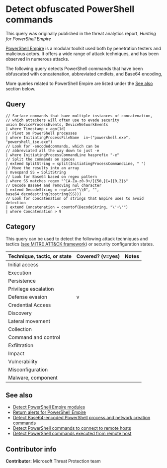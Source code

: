 # Detect obfuscated PowerShell commands

This query was originally published in the threat analytics report, *Hunting for PowerShell Empire*

[PowerShell Empire](https://www.powershellempire.com/) is a modular toolkit used both by penetration testers and malicious actors. It offers a wide range of attack techniques, and has been observed in numerous attacks.

The following query detects PowerShell commands that have been obfuscated with concatenation, abbreviated cmdlets, and Base64 encoding, 

More queries related to PowerShell Empire are listed under the [See also](#see-also) section below.

## Query

```Kusto
​// Surface commands that have multiple instances of concatenation, 
// which attackers will often use to evade security  
union DeviceProcessEvents, DeviceNetworkEvents
| where Timestamp > ago(1d)
// Pivot on PowerShell processes
| where InitiatingProcessFileName  in~("powershell.exe", "powershell_ise.exe")
// Look for -encodedcommands, which can be 
// abbreviated all the way down to just -e
| where InitiatingProcessCommandLine hasprefix "-e"
// Split the commands on spaces
| extend SplitString = split(InitiatingProcessCommandLine, " ")
// Move the results into an array
| mvexpand SS = SplitString 
// Look for Base64 based on regex pattern
| where SS matches regex "^[A-Za-z0-9+/]{50,}[=]{0,2}$"
// Decode Base64 and removing nul character
| extend DecodeString = replace("\\0", "", base64_decodestring(tostring(SS)))
// Look for concatenation of strings that Empire uses to avoid detection
| extend Concatenation = countof(DecodeString, "\'+\'")
| where Concatenation > 9
```

## Category

This query can be used to detect the following attack techniques and tactics ([see MITRE ATT&CK framework](https://attack.mitre.org/)) or security configuration states.

| Technique, tactic, or state | Covered? (v=yes) | Notes |
|-|-|-|
| Initial access |  |  |
| Execution |  |  |
| Persistence |  |  |
| Privilege escalation |  |  |
| Defense evasion | v |  |
| Credential Access |  |  |
| Discovery |  |  |
| Lateral movement |  |  |
| Collection |  |  |
| Command and control |  |  |
| Exfiltration |  |  |
| Impact |  |  |
| Vulnerability |  |  |
| Misconfiguration |  |  |
| Malware, component |  |  |

## See also

* [Detect PowerShell Empire modules](.\Execution\powershell-empire-modules.md)
* [Return alerts for PowerShell Empire](../Protection%20events/powershell-empire.md)
* [Detect Base64-encoded PowerShell process and network creation commands](../General%20queries/base64-encoded-powershell-commands.md)
* [Detect PowerShell commands to connect to remote hosts](../General%20queries/powershell-remote-connection.md)
* [Detect PowerShell commands executed from remote host](../Execution/powershell-execution-from-repo.md)

## Contributor info

**Contributor:** Microsoft Threat Protection team
